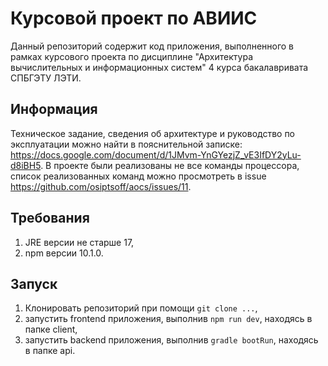 # Курсовой проект по АВИИС
Данный репозиторий содержит код приложения, выполненного в рамках курсового проекта по дисциплине
"Архитектура вычислительных и информационных систем" 4 курса бакалавривата СПБГЭТУ ЛЭТИ.

## Информация
Техническое задание, сведения об архитектуре и руководство
по эксплуатации можно найти в пояснительной записке: https://docs.google.com/document/d/1JMvm-YnGYezjZ_vE3IfDY2yLu-d8iBH5.
В проекте были реализованы не все команды процессора, список реализованных команд можно просмотреть
в issue https://github.com/osiptsoff/aocs/issues/11.

## Требования
1. JRE версии не старше 17,
2. npm версии 10.1.0.

## Запуск
1. Клонировать репозиторий при помощи `git clone ...`,
2. запустить frontend приложения, выполнив `npm run dev`, находясь в папке client,
3. запустить backend приложения, выполнив `gradle bootRun`, находясь в папке api.

